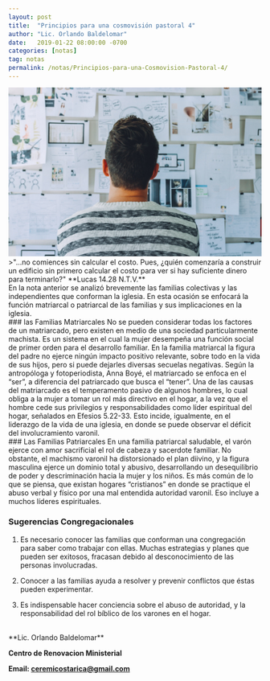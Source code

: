 ```yaml
---
layout: post
title:  "Principios para una cosmovisión pastoral 4"
author: "Lic. Orlando Baldelomar"
date:   2019-01-22 08:00:00 -0700
categories: [notas]
tag: notas
permalink: /notas/Principios-para-una-Cosmovision-Pastoral-4/
---
```

<img src="/assets/img/cosmovision.jpeg" class="img-fluid" alt="Responsive image">

<br>
>"...no comiences sin calcular el costo. Pues, ¿quién comenzaría a construir un edificio sin primero calcular el costo para ver si hay suficiente dinero para terminarlo?"
**Lucas 14.28 N.T.V.**


<br>
En la nota anterior se  analizó brevemente las familias colectivas y las independientes que conforman la iglesia.   En esta ocasión se enfocará la función matriarcal o patriarcal de las familias y sus implicaciones en la iglesia.

<br>
### las Familias Matriarcales
No se pueden considerar todas los factores de un matriarcado, pero existen en medio de una sociedad particularmente machista. Es un sistema en el cual la mujer desempeña una función social de primer orden para el desarrollo familiar. En la familia matriarcal la figura del padre no ejerce ningún impacto positivo relevante, sobre todo en la vida de sus hijos, pero si puede dejarles diversas secuelas negativas. Según la antropóloga y fotoperiodista, Anna Boyé, el matriarcado se enfoca en el “ser”, a diferencia del patriarcado que busca el “tener”.
Una de las causas del matriarcado es el temperamento pasivo de algunos hombres, lo cual obliga a la mujer a tomar un rol más directivo en el hogar, a la vez que el hombre cede sus privilegios y responsabilidades como líder espiritual del hogar, señalados en Efesios 5.22-33. Esto incide, igualmente, en el liderazgo de la vida de una iglesia, en donde se puede observar el déficit del involucramiento varonil.

<br>
### Las Familias Patriarcales
En una familia patriarcal saludable, el varón ejerce con amor sacrificial el rol de cabeza y sacerdote familiar. No obstante, el machismo varonil ha distorsionado el plan diivino, y la figura masculina ejerce un  dominio  total y abusivo, desarrollando un desequilibrio de poder  y descriminación hacia la mujer y 	los niños.    Es más común de lo que se piensa, que existan hogares “cristianos” en donde se practique el abuso verbal y físico por una mal entendida autoridad varonil.  Eso incluye a muchos líderes espirituales.
 
<br>
<h3 class="text-center">Sugerencias Congregacionales</h3>

1. Es necesario conocer las familias que conforman  una congregación para saber como trabajar con ellas. Muchas estrategias y planes que pueden ser exitosos, fracasan debido al desconocimiento de las personas involucradas.

2. Conocer a las familias ayuda a resolver y prevenir conflictos  que éstas pueden experimentar. 

3. Es indispensable hacer conciencia sobre el abuso de autoridad, y la responsabilidad del rol bíblico de los varones en el hogar.


<br>
**Lic. Orlando Baldelomar**

**Centro de Renovacion Ministerial**

**Email: ceremicostarica@gmail.com**
